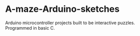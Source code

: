 # A-maze-Arduino-sketches
Arduino microcontroller projects built to be interactive puzzles. Programmed in basic C. 
